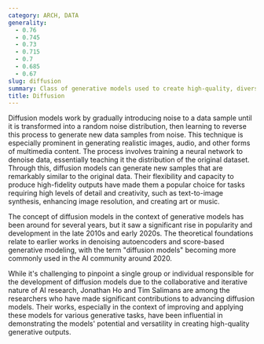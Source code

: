 ```yaml
---
category: ARCH, DATA
generality:
  - 0.76
  - 0.745
  - 0.73
  - 0.715
  - 0.7
  - 0.685
  - 0.67
slug: diffusion
summary: Class of generative models used to create high-quality, diverse samples of data by iteratively adding and then reversing noise.
title: Diffusion
---
```


Diffusion models work by gradually introducing noise to a data sample until it is transformed into a random noise distribution, then learning to reverse this process to generate new data samples from noise. This technique is especially prominent in generating realistic images, audio, and other forms of multimedia content. The process involves training a neural network to denoise data, essentially teaching it the distribution of the original dataset. Through this, diffusion models can generate new samples that are remarkably similar to the original data. Their flexibility and capacity to produce high-fidelity outputs have made them a popular choice for tasks requiring high levels of detail and creativity, such as text-to-image synthesis, enhancing image resolution, and creating art or music.

The concept of diffusion models in the context of generative models has been around for several years, but it saw a significant rise in popularity and development in the late 2010s and early 2020s. The theoretical foundations relate to earlier works in denoising autoencoders and score-based generative modeling, with the term "diffusion models" becoming more commonly used in the AI community around 2020.

While it's challenging to pinpoint a single group or individual responsible for the development of diffusion models due to the collaborative and iterative nature of AI research, Jonathan Ho and Tim Salimans are among the researchers who have made significant contributions to advancing diffusion models. Their works, especially in the context of improving and applying these models for various generative tasks, have been influential in demonstrating the models' potential and versatility in creating high-quality generative outputs.
